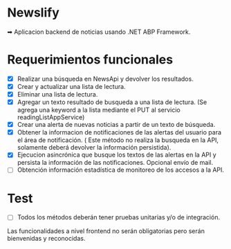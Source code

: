 # Newslify
➡ Aplicacion backend de noticias usando .NET ABP Framework.   

# Requerimientos funcionales
- [X] Realizar una búsqueda en NewsApi y devolver los resultados.   
- [X] Crear y actualizar una lista de lectura.   
- [X] Eliminar una lista de lectura.   
- [X] Agregar un texto resultado de busqueda a una lista de lectura. (Se agrega una keyword a la lista mediante el PUT al servicio readingListAppService)   
- [X] Crear una alerta de nuevas noticias a partir de un texto de búsqueda.   
- [X] Obtener la informacion de notificaciones de las alertas del usuario para el área de notificación. ( Este método no realiza la busqueda en la API, solamente deberá devolver la información persistida).   
- [X] Ejecucion asincrónica que busque los textos de las alertas en la API y persista la información de las notificaciones. Opcional envío de mail.   
- [ ]  Obtención información estadística de monitoreo de los accesos a la API. 

# Test
- [ ]  Todos los métodos deberán tener pruebas unitarias y/o de integración.   

Las funcionalidades a nivel frontend no serán obligatorias pero serán bienvenidas y reconocidas.

